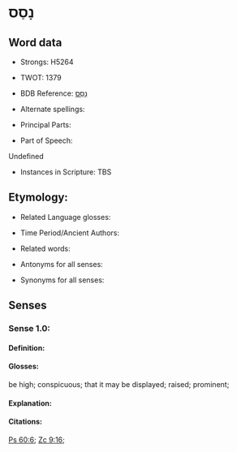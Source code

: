 # נָסַס

<!-- Status: S2="NeedsEdits" -->
<!-- Lexica used for edits:   -->

## Word data

* Strongs: H5264

* TWOT: 1379

* BDB Reference: [נָסַס](rc://en/bdb/dict/n.dy.aa)

* Alternate spellings:

* Principal Parts:

* Part of Speech:

Undefined

* Instances in Scripture: TBS

## Etymology:

* Related Language glosses:

* Time Period/Ancient Authors:

* Related words:

* Antonyms for all senses:

* Synonyms for all senses:

## Senses

### Sense 1.0:

#### Definition:

#### Glosses:

be high; conspicuous; that it may be displayed; raised; prominent; 

#### Explanation:

#### Citations:

[Ps 60:6](rc://he/uhb/book/psa/60/6); [Zc 9:16](rc://he/uhb/book/zec/9/16); 

